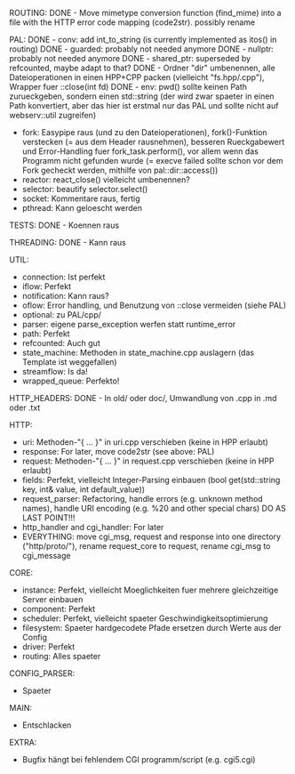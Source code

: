ROUTING:
DONE - Move mimetype conversion function (find_mime) into a file with the HTTP error code mapping (code2str). possibly rename

PAL:
DONE - conv: add int_to_string (is currently implemented as itos() in routing)
DONE - guarded: probably not needed anymore
DONE - nullptr: probably not needed anymore
DONE - shared_ptr: superseded by refcounted, maybe adapt to that?
DONE - Ordner "dir" umbenennen, alle Dateioperationen in einen HPP+CPP packen (vielleicht "fs.hpp/.cpp"), Wrapper fuer ::close(int fd)
DONE - env: pwd() sollte keinen Path zurueckgeben, sondern einen std::string (der wird zwar spaeter in einen Path konvertiert, aber das hier ist erstmal nur das PAL und sollte nicht auf webserv::util zugreifen)
 - fork: Easypipe raus (und zu den Dateioperationen), fork()-Funktion verstecken (= aus dem Header rausnehmen), besseren Rueckgabewert und Error-Handling fuer fork_task.perform(), vor allem wenn das Programm nicht gefunden wurde (= execve failed sollte schon vor dem Fork gecheckt werden, mithilfe von pal::dir::access())
 - reactor: react_close() vielleicht umbenennen?
 - selector: beautify selector.select()
 - socket: Kommentare raus, fertig
 - pthread: Kann geloescht werden

TESTS:
DONE - Koennen raus

THREADING:
DONE - Kann raus

UTIL:
 - connection: Ist perfekt
 - iflow: Perfekt
 - notification: Kann raus?
 - oflow: Error handling, und Benutzung von ::close vermeiden (siehe PAL)
 - optional: zu PAL/cpp/
 - parser: eigene parse_exception werfen statt runtime_error
 - path: Perfekt
 - refcounted: Auch gut
 - state_machine: Methoden in state_machine.cpp auslagern (das Template ist weggefallen)
 - streamflow: Is da!
 - wrapped_queue: Perfekto!

HTTP_HEADERS:
DONE - In old/ oder doc/, Umwandlung von .cpp in .md oder .txt

HTTP:
 - uri: Methoden-"{ ... }" in uri.cpp verschieben (keine in HPP erlaubt)
 - response: For later, move code2str (see above: PAL)
 - request: Methoden-"{ ... }" in request.cpp verschieben (keine in HPP erlaubt)
 - fields: Perfekt, vielleicht Integer-Parsing einbauen (bool get(std::string key, int& value, int default_value))
 - request_parser: Refactoring, handle errors (e.g. unknown method names), handle URI encoding (e.g. %20 and other special chars) DO AS LAST POINT!!!
 - http_handler and cgi_handler: For later
 - EVERYTHING: move cgi_msg, request and response into one directory ("http/proto/"), rename request_core to request, rename cgi_msg to cgi_message


CORE:
 - instance: Perfekt, vielleicht Moeglichkeiten fuer mehrere gleichzeitige Server einbauen
 - component: Perfekt
 - scheduler: Perfekt, vielleicht spaeter Geschwindigkeitsoptimierung
 - filesystem: Spaeter hardgecodete Pfade ersetzen durch Werte aus der Config
 - driver: Perfekt
 - routing: Alles spaeter

CONFIG_PARSER:
 - Spaeter

MAIN:
 - Entschlacken

EXTRA:
 - Bugfix hängt bei fehlendem CGI programm/script (e.g. cgi5.cgi)
